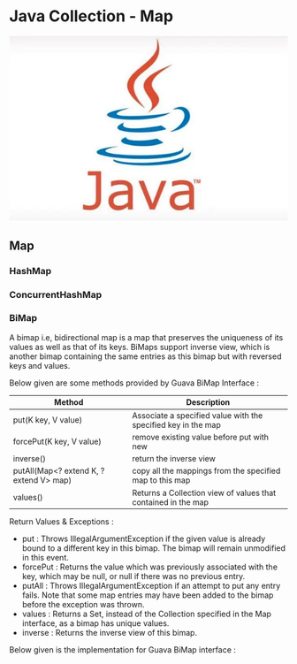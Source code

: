 # Java Collection - Map
![](../../images/java.webp)

## Map
### HashMap
### ConcurrentHashMap
### BiMap
A bimap i.e, bidirectional map is a map that preserves the uniqueness of its values as well as that of its keys. BiMaps support inverse view, which is another bimap containing the same entries as this bimap but with reversed keys and values.

Below given are some methods provided by Guava BiMap Interface :

| Method | Description | 
| ---- | ---- | 
| put(K key, V value) | Associate a specified value with the specified key in the map | 
| forcePut(K key, V value) | remove existing value before put with new | 
| inverse() | return the inverse view  | 
| putAll(Map<? extend K, ? extend V> map) | copy all the mappings from the specified map to this map | 
| values() | Returns a Collection view of values that contained in the map | 

Return Values & Exceptions :

* put : Throws IllegalArgumentException if the given value is already bound to a different key in this bimap. The bimap will remain unmodified in this event.
* forcePut : Returns the value which was previously associated with the key, which may be null, or null if there was no previous entry.
* putAll : Throws IllegalArgumentException if an attempt to put any entry fails. Note that some map entries may have been added to the bimap before the exception was thrown.
* values : Returns a Set, instead of the Collection specified in the Map interface, as a bimap has unique values.
* inverse : Returns the inverse view of this bimap.

Below given is the implementation for Guava BiMap interface :
